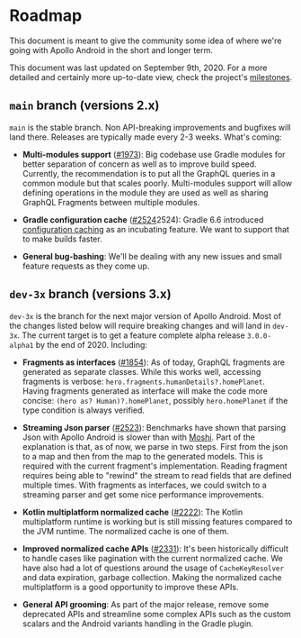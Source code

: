 # Roadmap

This document is meant to give the community some idea of where we're going with Apollo Android in the short and longer term. 

This document was last updated on September 9th, 2020. For a more detailed and certainly more up-to-date view, check the project's [milestones](https://github.com/apollographql/apollo-android/milestones?direction=asc&sort=title&state=open).
 


## `main` branch (versions 2.x)

`main` is the stable branch. Non API-breaking improvements and bugfixes will land there. Releases are typically made every 2-3 weeks. What's coming:

- **Multi-modules support** ([#1973](https://github.com/apollographql/apollo-android/issues/1973)): Big codebase use Gradle modules for better separation of concern as well as to improve build speed. Currently, the recommendation is to put all the GraphQL queries in a common module but that scales poorly. Multi-modules support will allow defining operations in the module they are used as well as sharing GraphQL Fragments between multiple modules.  
    
- **Gradle configuration cache** ([#2524](https://github.com/apollographql/apollo-android/issues/)2524): Gradle 6.6 introduced [configuration caching](https://docs.gradle.org/current/userguide/configuration_cache.html) as an incubating feature. We want to support that to make builds faster.

- **General bug-bashing**: We'll be dealing with any new issues and small feature requests as they come up.


## `dev-3x` branch (versions 3.x)

`dev-3x` is the branch for the next major version of Apollo Android. Most of the changes listed below will require breaking changes and will land in `dev-3x`. The current target is to get a feature complete alpha release `3.0.0-alpha1` by the end of 2020. Including:

- **Fragments as interfaces** ([#1854](https://github.com/apollographql/apollo-android/issues/1854)): As of today, GraphQL fragments are generated as separate classes. While this works well, accessing fragments is verbose: `hero.fragments.humanDetails?.homePlanet`. Having fragments generated as interface will make the code more concise: `(hero as? Human)?.homePlanet`, possibly `hero.homePlanet` if the type condition is always verified.

- **Streaming Json parser** ([#2523](https://github.com/apollographql/apollo-android/issues/2523)): Benchmarks have shown that parsing Json with Apollo Android is slower than with [Moshi](https://github.com/square/moshi). Part of the explanation is that, as of now, we parse in two steps. First from the json to a map and then from the map to the generated models. This is required with the current fragment's implementation. Reading fragment requires being able to "rewind" the stream to read fields that are defined multiple times. With fragments as interfaces, we could switch to a streaming parser and get some nice performance improvements.

- **Kotlin multiplatform normalized cache** ([#2222](https://github.com/apollographql/apollo-android/issues/2222)): The Kotlin multiplatform runtime is working but is still missing features compared to the JVM runtime. The normalized cache is one of them.

- **Improved normalized cache APIs** ([#2331](https://github.com/apollographql/apollo-android/issues/2331)): It's been historically difficult to handle cases like pagination with the current normalized cache. We have also had a lot of questions around the usage of `CacheKeyResolver` and data expiration, garbage collection. Making the normalized cache multiplatform is a good opportunity to improve these APIs. 

- **General API grooming**: As part of the major release, remove some deprecated APIs and streamline some complex APIs such as the custom scalars and the Android variants handling in the Gradle plugin.     
